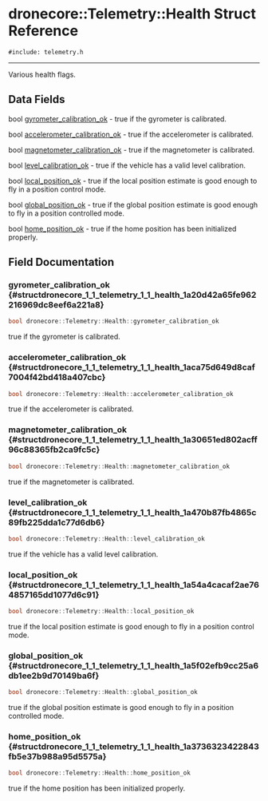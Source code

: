 # dronecore::Telemetry::Health Struct Reference
`#include: telemetry.h`

----


Various health flags. 


## Data Fields


bool [gyrometer_calibration_ok](#structdronecore_1_1_telemetry_1_1_health_1a20d42a65fe962216969dc8eef6a221a8)  - true if the gyrometer is calibrated.

bool [accelerometer_calibration_ok](#structdronecore_1_1_telemetry_1_1_health_1aca75d649d8caf7004f42bd418a407cbc)  - true if the accelerometer is calibrated.

bool [magnetometer_calibration_ok](#structdronecore_1_1_telemetry_1_1_health_1a30651ed802acff96c88365fb2ca9fc5c)  - true if the magnetometer is calibrated.

bool [level_calibration_ok](#structdronecore_1_1_telemetry_1_1_health_1a470b87fb4865c89fb225dda1c77d6db6)  - true if the vehicle has a valid level calibration.

bool [local_position_ok](#structdronecore_1_1_telemetry_1_1_health_1a54a4cacaf2ae764857165dd1077d6c91)  - true if the local position estimate is good enough to fly in a position control mode.

bool [global_position_ok](#structdronecore_1_1_telemetry_1_1_health_1a5f02efb9cc25a6db1ee2b9d70149ba6f)  - true if the global position estimate is good enough to fly in a position controlled mode.

bool [home_position_ok](#structdronecore_1_1_telemetry_1_1_health_1a3736323422843fb5e37b988a95d5575a)  - true if the home position has been initialized properly.


## Field Documentation


### gyrometer_calibration_ok {#structdronecore_1_1_telemetry_1_1_health_1a20d42a65fe962216969dc8eef6a221a8}

```cpp
bool dronecore::Telemetry::Health::gyrometer_calibration_ok
```


true if the gyrometer is calibrated.


### accelerometer_calibration_ok {#structdronecore_1_1_telemetry_1_1_health_1aca75d649d8caf7004f42bd418a407cbc}

```cpp
bool dronecore::Telemetry::Health::accelerometer_calibration_ok
```


true if the accelerometer is calibrated.


### magnetometer_calibration_ok {#structdronecore_1_1_telemetry_1_1_health_1a30651ed802acff96c88365fb2ca9fc5c}

```cpp
bool dronecore::Telemetry::Health::magnetometer_calibration_ok
```


true if the magnetometer is calibrated.


### level_calibration_ok {#structdronecore_1_1_telemetry_1_1_health_1a470b87fb4865c89fb225dda1c77d6db6}

```cpp
bool dronecore::Telemetry::Health::level_calibration_ok
```


true if the vehicle has a valid level calibration.


### local_position_ok {#structdronecore_1_1_telemetry_1_1_health_1a54a4cacaf2ae764857165dd1077d6c91}

```cpp
bool dronecore::Telemetry::Health::local_position_ok
```


true if the local position estimate is good enough to fly in a position control mode.


### global_position_ok {#structdronecore_1_1_telemetry_1_1_health_1a5f02efb9cc25a6db1ee2b9d70149ba6f}

```cpp
bool dronecore::Telemetry::Health::global_position_ok
```


true if the global position estimate is good enough to fly in a position controlled mode.


### home_position_ok {#structdronecore_1_1_telemetry_1_1_health_1a3736323422843fb5e37b988a95d5575a}

```cpp
bool dronecore::Telemetry::Health::home_position_ok
```


true if the home position has been initialized properly.

